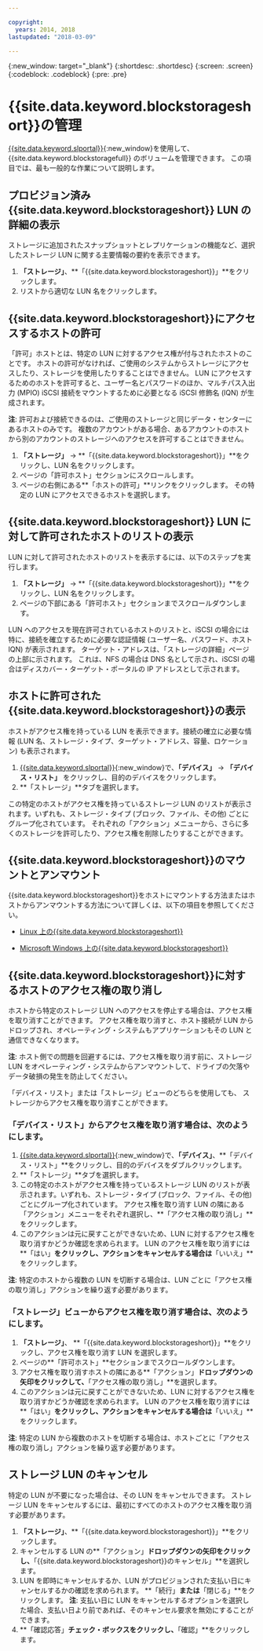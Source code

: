```yaml
---

copyright:
  years: 2014, 2018
lastupdated: "2018-03-09"

---
```

{:new_window: target="_blank"}
{:shortdesc: .shortdesc}
{:screen: .screen}
{:codeblock: .codeblock}
{:pre: .pre}

# {{site.data.keyword.blockstorageshort}}の管理

[{{site.data.keyword.slportal}}](https://control.softlayer.com/){:new_window}を使用して、{{site.data.keyword.blockstoragefull}} のボリュームを管理できます。 この項目では、最も一般的な作業について説明します。

## プロビジョン済み{{site.data.keyword.blockstorageshort}} LUN の詳細の表示

ストレージに追加されたスナップショットとレプリケーションの機能など、選択したストレージ LUN に関する主要情報の要約を表示できます。

1. **「ストレージ」**、**「{{site.data.keyword.blockstorageshort}}」**をクリックします。
2. リストから適切な LUN 名をクリックします。

## {{site.data.keyword.blockstorageshort}}にアクセスするホストの許可

「許可」ホストとは、特定の LUN に対するアクセス権が付与されたホストのことです。 ホストの許可がなければ、ご使用のシステムからストレージにアクセスしたり、ストレージを使用したりすることはできません。 LUN にアクセスするためのホストを許可すると、ユーザー名とパスワードのほか、マルチパス入出力 (MPIO) iSCSI 接続をマウントするために必要となる iSCSI 修飾名 (IQN) が生成されます。

**注**: 許可および接続できるのは、ご使用のストレージと同じデータ・センターにあるホストのみです。 複数のアカウントがある場合、あるアカウントのホストから別のアカウントのストレージへのアクセスを許可することはできません。

1. **「ストレージ」** -> **「{{site.data.keyword.blockstorageshort}}」**をクリックし、LUN 名をクリックします。
2. ページの「許可ホスト」セクションにスクロールします。
3. ページの右側にある**「ホストの許可」**リンクをクリックします。 その特定の LUN にアクセスできるホストを選択します。

 

## {{site.data.keyword.blockstorageshort}} LUN に対して許可されたホストのリストの表示

LUN に対して許可されたホストのリストを表示するには、以下のステップを実行します。

1. **「ストレージ」** -> **「{{site.data.keyword.blockstorageshort}}」**をクリックし、LUN 名をクリックします。
2. ページの下部にある「許可ホスト」セクションまでスクロールダウンします。

LUN へのアクセスを現在許可されているホストのリストと、iSCSI の場合には特に、接続を確立するために必要な認証情報 (ユーザー名、パスワード、ホスト IQN) が表示されます。 ターゲット・アドレスは、「ストレージの詳細」ページの上部に示されます。 これは、NFS の場合は DNS 名として示され、iSCSI の場合はディスカバー・ターゲット・ポータルの IP アドレスとして示されます。

 

## ホストに許可された{{site.data.keyword.blockstorageshort}}の表示

ホストがアクセス権を持っている LUN を表示できます。接続の確立に必要な情報 (LUN 名、ストレージ・タイプ、ターゲット・アドレス、容量、ロケーション) も表示されます。

1. [{{site.data.keyword.slportal}}](http://control.softlayer.com/){:new_window}で、**「デバイス」** -> **「デバイス・リスト」** をクリックし、目的のデバイスをクリックします。
2. **「ストレージ」**タブを選択します。

この特定のホストがアクセス権を持っているストレージ LUN のリストが表示されます。いずれも、ストレージ・タイプ (ブロック、ファイル、その他) ごとにグループ化されています。 それぞれの「アクション」メニューから、さらに多くのストレージを許可したり、アクセス権を削除したりすることができます。

 

## {{site.data.keyword.blockstorageshort}}のマウントとアンマウント

{{site.data.keyword.blockstorageshort}}をホストにマウントする方法またはホストからアンマウントする方法について詳しくは、以下の項目を参照してください。

- [Linux 上の{{site.data.keyword.blockstorageshort}}](accessing_block_storage_linux.html)

- [Microsoft Windows 上の{{site.data.keyword.blockstorageshort}}](accessing-block-storage-windows.html)

 

## {{site.data.keyword.blockstorageshort}}に対するホストのアクセス権の取り消し

ホストから特定のストレージ LUN へのアクセスを停止する場合は、アクセス権を取り消すことができます。 アクセス権を取り消すと、ホスト接続が LUN からドロップされ、オペレーティング・システムもアプリケーションもその LUN と通信できなくなります。

**注**: ホスト側での問題を回避するには、アクセス権を取り消す前に、ストレージ LUN をオペレーティング・システムからアンマウントして、ドライブの欠落やデータ破損の発生を防止してください。

「デバイス・リスト」または「ストレージ」ビューのどちらを使用しても、
ストレージからアクセス権を取り消すことができます。

### 「デバイス・リスト」からアクセス権を取り消す場合は、次のようにします。

1. [{{site.data.keyword.slportal}}](https://control.softlayer.com/){:new_window}で、**「デバイス」**、**「デバイス・リスト」**をクリックし、目的のデバイスをダブルクリックします。
2. **「ストレージ」**タブを選択します。
3. この特定のホストがアクセス権を持っているストレージ LUN のリストが表示されます。いずれも、ストレージ・タイプ (ブロック、ファイル、その他) ごとにグループ化されています。 アクセス権を取り消す LUN の隣にある「アクション」メニューをそれぞれ選択し、**「アクセス権の取り消し」**をクリックします。
4. このアクションは元に戻すことができないため、LUN に対するアクセス権を取り消すかどうか確認を求められます。 LUN のアクセス権を取り消すには**「はい」**をクリックし、アクションをキャンセルする場合は**「いいえ」**をクリックします。

**注**: 特定のホストから複数の LUN を切断する場合は、LUN ごとに「アクセス権の取り消し」アクションを繰り返す必要があります。


### 「ストレージ」ビューからアクセス権を取り消す場合は、次のようにします。

1. **「ストレージ」**、
**「{{site.data.keyword.blockstorageshort}}」**をクリックし、アクセス権を取り消す LUN を選択します。
2. ページの**「許可ホスト」**セクションまでスクロールダウンします。
3. アクセス権を取り消すホストの隣にある**「アクション」**ドロップダウンの矢印をクリックして、**「アクセス権の取り消し」**を選択します。
4. このアクションは元に戻すことができないため、LUN に対するアクセス権を取り消すかどうか確認を求められます。 LUN のアクセス権を取り消すには**「はい」**をクリックし、アクションをキャンセルする場合は**「いいえ」**をクリックします。

**注**: 特定の LUN から複数のホストを切断する場合は、ホストごとに「アクセス権の取り消し」アクションを繰り返す必要があります。

 

## ストレージ LUN のキャンセル

特定の LUN が不要になった場合は、その LUN をキャンセルできます。 ストレージ LUN をキャンセルするには、最初にすべてのホストのアクセス権を取り消す必要があります。

1. **「ストレージ」**、**「{{site.data.keyword.blockstorageshort}}」**をクリックします。
2. キャンセルする LUN の**「アクション」**ドロップダウンの矢印をクリックし、**「{{site.data.keyword.blockstorageshort}}のキャンセル」**を選択します。
3. LUN を即時にキャンセルするか、LUN がプロビジョンされた支払い日にキャンセルするかの確認を求められます。 **「続行」**または**「閉じる」**をクリックします。
**注**: 支払い日に LUN をキャンセルするオプションを選択した場合、支払い日より前であれば、そのキャンセル要求を無効にすることができます。
4. **「確認応答」**チェック・ボックスをクリックし、**「確認」**をクリックします。

 

